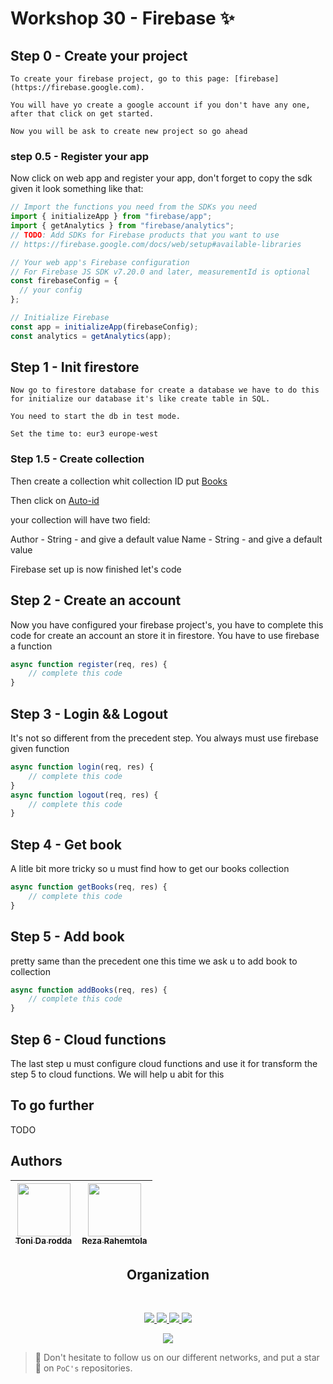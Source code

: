 # Workshop 30 - Firebase ✨

## Step 0 - Create your project
```
To create your firebase project, go to this page: [firebase](https://firebase.google.com).

You will have yo create a google account if you don't have any one, after that click on get started.

Now you will be ask to create new project so go ahead
```
### step 0.5 - Register your app

Now click on web app and register your app,
don't forget to copy the sdk given it look something like that:
```javascript
// Import the functions you need from the SDKs you need
import { initializeApp } from "firebase/app";
import { getAnalytics } from "firebase/analytics";
// TODO: Add SDKs for Firebase products that you want to use
// https://firebase.google.com/docs/web/setup#available-libraries

// Your web app's Firebase configuration
// For Firebase JS SDK v7.20.0 and later, measurementId is optional
const firebaseConfig = {
  // your config
};

// Initialize Firebase
const app = initializeApp(firebaseConfig);
const analytics = getAnalytics(app);
```


## Step 1 - Init firestore
```
Now go to firestore database for create a database we have to do this for initialize our database it's like create table in SQL.

You need to start the db in test mode.

Set the time to: eur3 europe-west
```
### Step 1.5 - Create collection

Then create a collection whit collection ID put [Books]()

Then click on [Auto-id]()

your collection will have two field:

Author - String - and give a default value
Name   - String - and give a default value

Firebase set up is now finished let's code

## Step 2 - Create an account

Now you have configured your firebase project's,
you have to complete this code for create an account an store it in firestore.
You have to use firebase a function
```javascript
async function register(req, res) {
    // complete this code
}
```

## Step 3 - Login && Logout
It's not so different from the precedent step.
You always must use firebase given function
```javascript
async function login(req, res) {
    // complete this code
}
async function logout(req, res) {
    // complete this code
}
```

## Step 4 - Get book
A litle bit more tricky so u must find how to get our books collection
```javascript
async function getBooks(req, res) {
    // complete this code
}
```

## Step 5 - Add book
pretty same than the precedent one this time we ask u to add book to collection
```javascript
async function addBooks(req, res) {
    // complete this code
}
```

## Step 6 - Cloud functions
The last step u must configure cloud functions and use it for transform the step 5 to cloud functions.
We will help u abit for this

## To go further

TODO

## Authors

| [<img src="https://github.com/tonida-rodda.png?size=85" width=85><br><sub>Toni Da rodda</sub>](https://github.com/tonida-rodda) | [<img src="https://github.com/RezaRahemtola.png?size=85" width=85><br><sub>Reza Rahemtola</sub>](https://github.com/RezaRahemtola)
| :---: | :---: |
<h2 align=center>
Organization
</h2>
<br/>
<p align='center'>
    <a href="https://www.linkedin.com/company/pocinnovation/mycompany/">
        <img src="https://img.shields.io/badge/LinkedIn-0077B5?style=for-the-badge&logo=linkedin&logoColor=white">
    </a>
    <a href="https://www.instagram.com/pocinnovation/">
        <img src="https://img.shields.io/badge/Instagram-E4405F?style=for-the-badge&logo=instagram&logoColor=white">
    </a>
    <a href="https://twitter.com/PoCInnovation">
        <img src="https://img.shields.io/badge/Twitter-1DA1F2?style=for-the-badge&logo=twitter&logoColor=white">
    </a>
    <a href="https://discord.com/invite/Yqq2ADGDS7">
        <img src="https://img.shields.io/badge/Discord-7289DA?style=for-the-badge&logo=discord&logoColor=white">
    </a>
</p>
<p align=center>
    <a href="https://www.poc-innovation.fr/">
        <img src="https://img.shields.io/badge/WebSite-1a2b6d?style=for-the-badge&logo=GitHub Sponsors&logoColor=white">
    </a>
</p>

> :rocket: Don't hesitate to follow us on our different networks, and put a star 🌟 on `PoC's` repositories.